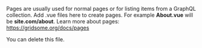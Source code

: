 Pages are usually used for normal pages or for listing items from a GraphQL
collection. Add .vue files here to create pages. For example **About.vue** will
be **site.com/about**. Learn more about pages: https://gridsome.org/docs/pages

You can delete this file.
